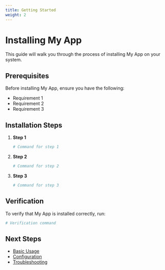 ```yaml
---
title: Getting Started
weight: 2
---
```


# Installing My App

This guide will walk you through the process of installing My App on your system.

## Prerequisites

Before installing My App, ensure you have the following:

- Requirement 1
- Requirement 2
- Requirement 3

## Installation Steps

1. **Step 1**

   ```bash
   # Command for step 1
   ```

2. **Step 2**

   ```bash
   # Command for step 2
   ```

3. **Step 3**
   ```bash
   # Command for step 3
   ```

## Verification

To verify that My App is installed correctly, run:

```bash
# Verification command
```

## Next Steps

- [Basic Usage](/docs/basic-usage)
- [Configuration](/docs/configuration)
- [Troubleshooting](/docs/troubleshooting)

